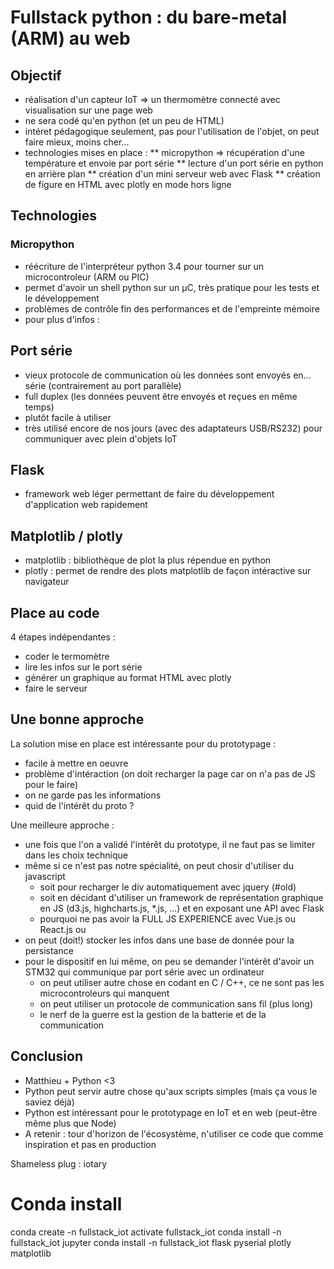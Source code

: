 # Fullstack python : du bare-metal (ARM) au web

## Objectif

 * réalisation d'un capteur IoT => un thermomètre connecté avec visualisation sur une page web
 * ne sera codé qu'en python (et un peu de HTML)
 * intéret pédagogique seulement, pas pour l'utilisation de l'objet, on peut faire mieux, moins cher...
 * technologies mises en place :
   ** micropython => récupération d'une température et envoie par port série
   ** lecture d'un port série en python en arrière plan
   ** création d'un mini serveur web avec Flask
   ** création de figure en HTML avec plotly en mode hors ligne

## Technologies

### Micropython

 * réécriture de l'interpréteur python 3.4 pour tourner sur un microcontroleur (ARM ou PIC)
 * permet d'avoir un shell python sur un µC, très pratique pour les tests et le développement
 * problèmes de contrôle fin des performances et de l'empreinte mémoire
 * pour plus d'infos :

## Port série

 * vieux protocole de communication où les données sont envoyés en... série (contrairement au port parallèle)
 * full duplex (les données peuvent être envoyés et reçues en même temps)
 * plutôt facile à utiliser
 * très utilisé encore de nos jours (avec des adaptateurs USB/RS232) pour communiquer avec plein d'objets IoT

## Flask

 * framework web léger permettant de faire du développement d'application web rapidement

## Matplotlib / plotly

 * matplotlib : bibliothèque de plot la plus répendue en python
 * plotly : permet de rendre des plots matplotlib de façon intéractive sur navigateur

## Place au code

4 étapes indépendantes :
 * coder le termomètre
 * lire les infos sur le port série
 * générer un graphique au format HTML avec plotly
 * faire le serveur


## Une bonne approche

 La solution mise en place est intéressante pour du prototypage :
  * facile à mettre en oeuvre
  * problème d'intéraction (on doit recharger la page car on n'a pas de JS pour le faire)
  * on ne garde pas les informations
  * quid de l'intérêt du proto ?

Une meilleure approche :
 * une fois que l'on a validé l'intérêt du prototype, il ne faut pas se limiter dans les choix technique
 * même si ce n'est pas notre spécialité, on peut chosir d'utiliser du javascript
   * soit pour recharger le div automatiquement avec jquery (#old)
   * soit en décidant d'utiliser un framework de représentation graphique en JS (d3.js, highcharts.js, *.js, ...) et en exposant une API avec Flask
   * pourquoi ne pas avoir la FULL JS EXPERIENCE avec Vue.js ou React.js ou
  * on peut (doit!) stocker les infos dans une base de donnée pour la persistance
 * pour le dispositif en lui même, on peu se demander l'intérêt d'avoir un STM32 qui communique par port série avec un ordinateur
   * on peut utiliser autre chose en codant en C / C++, ce ne sont pas les microcontroleurs qui manquent
   * on peut utiliser un protocole de communication sans fil (plus long)
   * le nerf de la guerre est la gestion de la batterie et de la communication

## Conclusion

 * Matthieu + Python <3
 * Python peut servir autre chose qu'aux scripts simples (mais ça vous le saviez déjà)
 * Python est intéressant pour le prototypage en IoT et en web (peut-être même plus que Node)
 * A retenir : tour d'horizon de l'écosystème, n'utiliser ce code que comme inspiration et pas en production

Shameless plug : iotary


# Conda install

conda create -n fullstack_iot
activate fullstack_iot
conda install -n fullstack_iot jupyter
conda install -n fullstack_iot flask pyserial plotly matplotlib